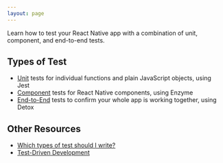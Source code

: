 ```yaml
---
layout: page
---
```


Learn how to test your React Native app with a combination of unit, component, and end-to-end tests.

## Types of Test

- [Unit](/unit) tests for individual functions and plain JavaScript objects, using Jest
- [Component](/component) tests for React Native components, using Enzyme
- [End-to-End](/e2e) tests to confirm your whole app is working together, using Detox

## Other Resources

- [Which types of test should I write?](/test-pyramid)
- [Test-Driven Development](https://learntdd.in/react-native)
